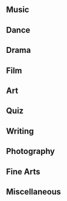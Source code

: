 <!-- TITLE: List Of Events -->
<!-- SUBTITLE: Arranged under different genres -->

## Music
## Dance
## Drama
## Film
## Art
## Quiz
## Writing
## Photography
## Fine Arts
## Miscellaneous
